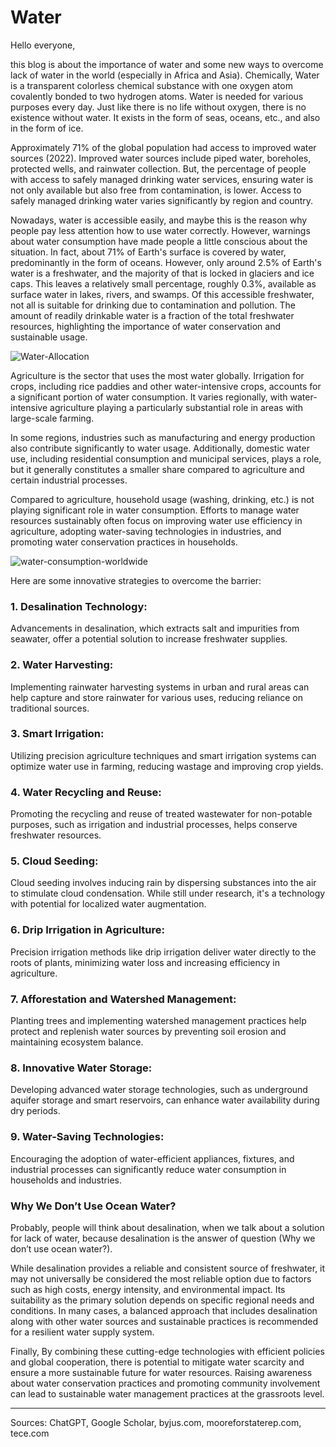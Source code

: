 # Water
Hello everyone,

this blog is about the importance of water and some new ways to overcome lack of water in the world (especially in Africa and Asia).
Chemically, Water is a transparent colorless chemical substance with one oxygen atom covalently bonded to two hydrogen atoms. Water is needed for various purposes every day. Just like there is no life without oxygen, there is no existence without water. It exists in the form of seas, oceans, etc., and also in the form of ice.

Approximately 71% of the global population had access to improved water sources (2022). Improved water sources include piped water, boreholes, protected wells, and rainwater collection. But, the percentage of people with access to safely managed drinking water services, ensuring water is not only available but also free from contamination, is lower. Access to safely managed drinking water varies significantly by region and country.

Nowadays, water is accessible easily, and maybe this is the reason why people pay less attention how to use water correctly. However, warnings about water consumption have made people a little conscious about the situation. In fact, about 71% of Earth's surface is covered by water, predominantly in the form of oceans. However, only around 2.5% of Earth's water is a freshwater, and the majority of that is locked in glaciers and ice caps. This leaves a relatively small percentage, roughly 0.3%, available as surface water in lakes, rivers, and swamps. Of this accessible freshwater, not all is suitable for drinking due to contamination and pollution. The amount of readily drinkable water is a fraction of the total freshwater resources, highlighting the importance of water conservation and sustainable usage.

![Water-Allocation](https://github.com/23W-GBAC/SinaNajafi1/assets/148863702/448b91db-2f91-4799-af7b-4b7e529d212a)

Agriculture is the sector that uses the most water globally. Irrigation for crops, including rice paddies and other water-intensive crops, accounts for a significant portion of water consumption. It varies regionally, with water-intensive agriculture playing a particularly substantial role in areas with large-scale farming.

In some regions, industries such as manufacturing and energy production also contribute significantly to water usage. Additionally, domestic water use, including residential consumption and municipal services, plays a role, but it generally constitutes a smaller share compared to agriculture and certain industrial processes.

Compared to agriculture, household usage (washing, drinking, etc.) is not playing significant role in water consumption.
Efforts to manage water resources sustainably often focus on improving water use efficiency in agriculture, adopting water-saving technologies in industries, and promoting water conservation practices in households.

![water-consumption-worldwide](https://github.com/23W-GBAC/SinaNajafi1/assets/148863702/b8037cc6-83e7-415c-85ab-41622cdcc90b)

Here are some innovative strategies to overcome the barrier:

### 1. Desalination Technology:
 Advancements in desalination, which extracts salt and impurities from seawater, offer a potential solution to increase freshwater supplies.

### 2. Water Harvesting:
 Implementing rainwater harvesting systems in urban and rural areas can help capture and store rainwater for various uses, reducing reliance on traditional sources.

### 3. Smart Irrigation:
 Utilizing precision agriculture techniques and smart irrigation systems can optimize water use in farming, reducing wastage and improving crop yields.

### 4. Water Recycling and Reuse:
 Promoting the recycling and reuse of treated wastewater for non-potable purposes, such as irrigation and industrial processes, helps conserve freshwater resources.

### 5. Cloud Seeding:
 Cloud seeding involves inducing rain by dispersing substances into the air to stimulate cloud condensation. While still under research, it's a technology with potential for localized water augmentation.

### 6. Drip Irrigation in Agriculture:
 Precision irrigation methods like drip irrigation deliver water directly to the roots of plants, minimizing water loss and increasing efficiency in agriculture.

### 7. Afforestation and Watershed Management:
 Planting trees and implementing watershed management practices help protect and replenish water sources by preventing soil erosion and maintaining ecosystem balance.

### 8. Innovative Water Storage:
 Developing advanced water storage technologies, such as underground aquifer storage and smart reservoirs, can enhance water availability during dry periods.

### 9. Water-Saving Technologies:
Encouraging the adoption of water-efficient appliances, fixtures, and  industrial processes can significantly reduce water consumption in households and industries.

### Why We Don’t Use Ocean Water?    
    
Probably, people will think about desalination, when we talk about a solution for lack of water, because desalination is the answer of question (Why we don’t use ocean water?).

While desalination provides a reliable and consistent source of freshwater, it may not universally be considered the most reliable option due to factors such as high costs, energy intensity, and environmental impact. Its suitability as the primary solution depends on specific regional needs and conditions. In many cases, a balanced approach that includes desalination along with other water sources and sustainable practices is recommended for a resilient water supply system.

Finally, By combining these cutting-edge technologies with efficient policies and global cooperation, there is potential to mitigate water scarcity and ensure a more sustainable future for water resources. Raising awareness about water conservation practices and promoting community involvement can lead to sustainable water management practices at the grassroots level.

-----------------------------------------------------------------------------------------------------------------------------------------------

Sources: ChatGPT, Google Scholar, byjus.com, mooreforstaterep.com, tece.com
